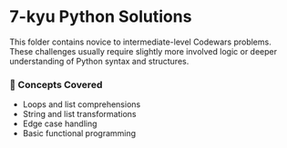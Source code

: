 # 7-kyu Python Solutions

This folder contains novice to intermediate-level Codewars problems. These challenges usually require slightly more involved logic or deeper understanding of Python syntax and structures.

### 🧠 Concepts Covered

- Loops and list comprehensions
- String and list transformations
- Edge case handling
- Basic functional programming